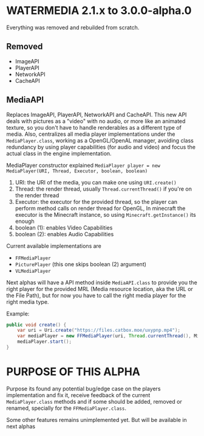 # WATERMEDIA 2.1.x to 3.0.0-alpha.0
Everything was removed and rebuilded from scratch.

## Removed
- ImageAPI
- PlayerAPI
- NetworkAPI
- CacheAPI

## MediaAPI
Replaces ImageAPI, PlayerAPI, NetworkAPI and CacheAPI. This new API deals with pictures as a
"video" with no audio, or more like an animated texture, so you don't have to handle renderables as a different type of media.
Also, centralizes all media player implementations under the ``MediaPlayer.class``, working as a OpenGL/OpenAL
manager, avoiding class redundancy by using player capabilities (for audio and video) and focus the actual class
in the engine implementation.

MediaPlayer constructor explained
``MediaPlayer player = new MediaPlayer(URI, Thread, Executor, boolean, boolean)``
1. URI: the URI of the media, you can make one using ``URI.create()``
2. Thread: the render thread, usually ``Thread.currentThread()`` if you're on the render thread
3. Executor: the executor for the provided thread, so the player can perform method calls on render thread for OpenGL, In minecraft the executor is the Minecraft instance, so using ``Minecraft.getInstance()`` its enough
4. boolean (1): enables Video Capabilities
5. boolean (2): enables Audio Capabilities

Current available implementations are
- ``FFMediaPlayer``
- ``PicturePlayer`` (this one skips boolean (2) argument)
- ``VLMediaPlayer``

Next alphas will have a API method inside ``MediaAPI.class`` to provide you the right player for the provided
MRL (Media resource location, aka the URL or the File Path), but for now you have to call the right media player
for the right media type.

Example:
```java
public void create() {
    var uri = Uri.create("https://files.catbox.moe/uxypnp.mp4");
    var mediaPlayer = new FFMediaPlayer(uri, Thread.currentThread(), Minecraft.getInstance(), true, true);
    mediaPlayer.start();    
}
```

# PURPOSE OF THIS ALPHA
Purpose its found any potential bug/edge case on the players implementation and fix it, receive feedback of the
current `MediaPlayer.class` methods and if some should be added, removed or renamed, specially for the `FFMediaPlayer.class`.

Some other features remains unimplemented yet. But will be available in next alphas

